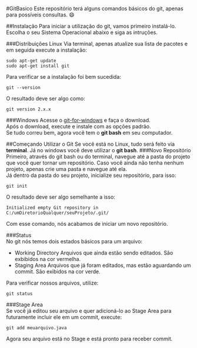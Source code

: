 #GitBasico
Este repositório terá alguns comandos básicos do git, apenas para possíveis consultas. :smile:  

##Instalação
Para iniciar a utilização do git, vamos primeiro instalá-lo. Escolha o seu Sistema Operacional abaixo e siga as intruções.

###Distribuições Linux
Via terminal, apenas atualize sua lista de pacotes e em seguida execute a instalação:
```
sudo apt-get update
sudo apt-get install git
```
Para verificar se a instalação foi bem sucedida:
```
git --version
```
O resultado deve ser algo como:
```
git version 2.x.x
```

###Windows
Acesse o [git-for-windows] e faça o download.  
Após o download, execute e instale com as opções padrão.  
Se tudo correu bem, agora você tem o **git bash** em seu computador.

##Começando Utilizar o Git
Se você está no Linux, tudo será feito via **terminal**. Já no windows você deve utilizar o **git bash**.
###Novo Repositório  
Primeiro, através do git bash ou do terminal, navegue até a pasta do projeto que você quer tornar um repositório.
Caso você ainda não tenha nenhum projeto, apenas crie uma pasta e navegue até ela.  
Já dentro da pasta do seu projeto, inicialize seu repositório, para isso:
```
git init
```
O resultado deve ser algo semelhante a isso:
```
Initialized empty Git repository in C:/umDiretorioQualquer/seuProjeto/.git/
```
Com esse comando, nós acabamos de iniciar um novo repositório.

###Status  
No git nós temos dois estados básicos para um arquivo:
+ Working Directory
   Arquivos que ainda estão sendo editados. São exbibidos na cor vermelha.
+ Staging Area
   Arquivos que já foram editados, mas estão aguardando um commit. São exibidos na cor verde.

Para verificar nossos arquivos, utilize:
```
git status
```

###Stage Area  
Se você já editou seu arquivo e quer adicioná-lo ao Stage Area para futuramente incluir ele em um commit, execute:
```
git add meuarquivo.java
```
Agora seu arquivo está no Stage e está pronto para receber commit.

[git-for-windows]: https://git-for-windows.github.io/